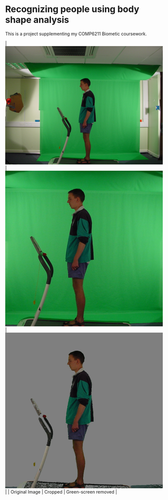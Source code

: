 # Recognizing people using body shape analysis

This is a project supplementing my COMP6211 Biometic coursework. 

| ![alt text](https://github.com/ivanplex/Gait_Analysis/blob/master/report/res/original.jpg "Original Image") | ![alt text](https://github.com/ivanplex/Gait_Analysis/blob/master/report/res/cropped.jpg "Cropped Image") | ![alt text](https://github.com/ivanplex/Gait_Analysis/blob/master/report/res/noGreen.jpg "Green-screen removed") |
| Original Image | Cropped | Green-screen removed |